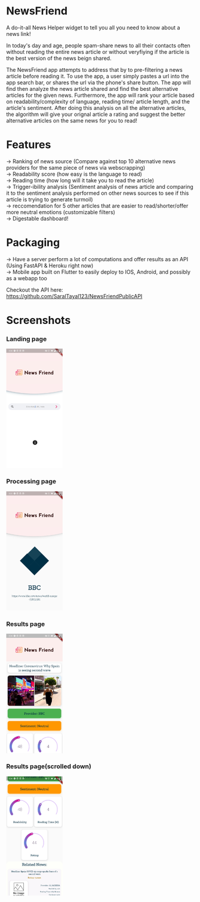 # NewsFriend

A do-it-all News Helper widget to tell you all you need to know about a news link!

In today's day and age, people spam-share news to all their contacts often without reading the entire news article or without veryfiying if the article is the best version of the news beign shared.

The NewsFriend app attempts to address that by to pre-filtering a news article before reading it. To use the app, a user simply pastes a url into the app search bar, or shares the url via the phone's share button. The app will find then analyze the news article shared and find the best alternative articles for the given news. Furthermore, the app will rank your article based on readability/complexity of language, reading time/ article length, and the article's sentiment. After doing this analysis on all the alternative articles, the algorithm will give your orignal article a rating and suggest the better alternative articles on the same news for you to read!

# Features
-> Ranking of news source (Compare against top 10 alternative news providers for the same piece of news via webscrapping) <br>
-> Readability score (how easy is the language to read)<br>
-> Reading time (how long will it take you to read the article)<br>
-> Trigger-ibility analysis (Sentiment analysis of news article and comparing it to the sentiment analysis performed on other news sources to see if this article is trying to generate turmoil)  <br>
-> reccomendation for 5 other articles that are easier to read/shorter/offer more neutral emotions (customizable filters)<br>
-> Digestable dashboard!<br>

# Packaging
-> Have a server perform a lot of computations and offer results as an API (Using FastAPI & Heroku right now) <br>
-> Mobile app built on Flutter to easily deploy to IOS, Android, and possibly as a webapp too <br>

Checkout the API here: https://github.com/SaralTayal123/NewsFriendPublicAPI

# Screenshots
### Landing page
<img src="./newsfriendsample1.jpg" width="30%">

### Processing page

<img src="./newsfriendsample2.jpg" width="30%">

### Results page

<img src="./newsfriendsample3.jpg" width="30%">

### Results page(scrolled down)

<img src="./newsfriendsample4.jpg" width="30%">

